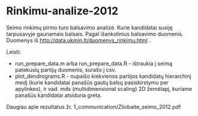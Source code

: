 Rinkimu-analize-2012
====================

Seimo rinkimų pirmo turo balsavimo analizė. Kurie kandidatai susiję tarpusavyje gaunamais balsais. Pagal išankstinius balsavimo duomenis. Duomenys iš http://data.ukmin.lt/duomenys_rinkimu.html .

Leisti:

* run_prepare_data.m arba run_prepare_data.R - ištraukia į seimą patekusių partijų duomenis, surašo į csv.
* plot_dendrograms.R - nupaišo kiekvienos partijos kandidatų hierarchinį medį (kurie kandidatai panašūs gautų balsų pasiskirstymu per apylinkes), ir vad. mds (multidimensional scaling) 2D žemėlapį, kuriame panašūs kandidatai atsiduria greta. 

Daugiau apie rezultatus žr. 1_communication/Zliobaite_seimo_2012.pdf


